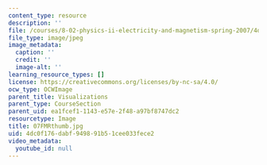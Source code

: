 ```yaml
---
content_type: resource
description: ''
file: /courses/8-02-physics-ii-electricity-and-magnetism-spring-2007/4dc0f176dabf949891b51cee033fece2_07FMRthumb.jpg
file_type: image/jpeg
image_metadata:
  caption: ''
  credit: ''
  image-alt: ''
learning_resource_types: []
license: https://creativecommons.org/licenses/by-nc-sa/4.0/
ocw_type: OCWImage
parent_title: Visualizations
parent_type: CourseSection
parent_uid: ea1fcef1-1143-e57e-2f48-a97bf8747dc2
resourcetype: Image
title: 07FMRthumb.jpg
uid: 4dc0f176-dabf-9498-91b5-1cee033fece2
video_metadata:
  youtube_id: null
---
```

